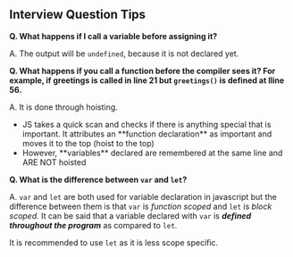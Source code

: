 ## Interview Question Tips

**Q. What happens if I call a variable before assigning it?**

A. The output will be `undefined`, because it is not declared yet.

**Q. What happens if you call a function before the compiler sees it? For example, if greetings is called in line 21 but `greetings()` is defined at lline 56.**

A. It is done through hoisting.
<ul>
<li>JS takes a quick scan and checks if there is anything special that is important. It attributes an **function declaration** as important and moves it to the top (hoist to the top)</li>
<li>However, **variables** declared are remembered at the same line and ARE NOT hoisted</li>
</ul>

**Q. What is the difference between `var` and `let`?**

A. `var` and `let` are both used for variable declaration in javascript but the difference between them is that `var` is *function scoped* and `let` is *block scoped*.
It can be said that a variable declared with `var` is **_defined throughout the program_** as compared to `let`.

It is recommended to use `let` as it is less scope specific.